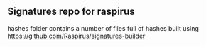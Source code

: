 ## Signatures repo for raspirus
hashes folder contains a number of files full of hashes
built using https://github.com/Raspirus/signatures-builder